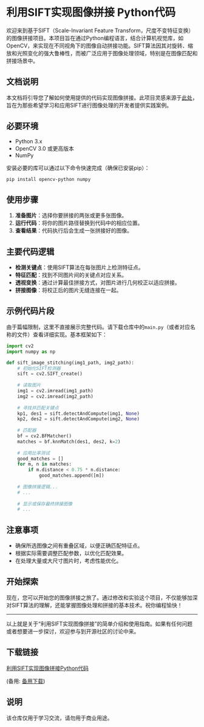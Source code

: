 # 利用SIFT实现图像拼接 Python代码

欢迎来到基于SIFT（Scale-Invariant Feature Transform，尺度不变特征变换）的图像拼接项目。本项目旨在通过Python编程语言，结合计算机视觉库，如OpenCV，来实现在不同视角下的图像自动拼接功能。SIFT算法因其对旋转、缩放和光照变化的强大鲁棒性，而被广泛应用于图像处理领域，特别是在图像匹配和拼接场景中。

## 文档说明

本文档将引导您了解如何使用提供的代码实现图像拼接。此项目灵感来源于[此处](https://goodgoodstudy.blog.csdn.net/article/details/89157849)，旨在为那些希望学习和应用SIFT进行图像处理的开发者提供实践案例。

## 必要环境

- Python 3.x
- OpenCV 3.0 或更高版本
- NumPy

安装必要的库可以通过以下命令快速完成（确保已安装pip）：

```bash
pip install opencv-python numpy
```

## 使用步骤

1. **准备图片**：选择你要拼接的两张或更多张图像。
2. **运行代码**：将你的图片路径替换到代码中的相应位置。
3. **查看结果**：代码执行后会生成一张拼接好的图像。

## 主要代码逻辑

- **检测关键点**：使用SIFT算法在每张图片上检测特征点。
- **特征匹配**：找到不同图片间的关键点对应关系。
- **透视变换**：通过计算最佳拼接方式，对图片进行几何校正以适应拼接。
- **拼接图像**：将校正后的图片无缝连接在一起。

## 示例代码片段

由于篇幅限制，这里不直接展示完整代码。请下载仓库中的`main.py`（或者对应名称的文件）查看详细实现。基本框架如下：

```python
import cv2
import numpy as np

def sift_image_stitching(img1_path, img2_path):
    # 初始化SIFT检测器
    sift = cv2.SIFT_create()
    
    # 读取图片
    img1 = cv2.imread(img1_path)
    img2 = cv2.imread(img2_path)
    
    # 寻找并匹配关键点
    kp1, des1 = sift.detectAndCompute(img1, None)
    kp2, des2 = sift.detectAndCompute(img2, None)
    
    # 匹配器
    bf = cv2.BFMatcher()
    matches = bf.knnMatch(des1, des2, k=2)
    
    # 应用比率测试
    good_matches = []
    for m, n in matches:
        if m.distance < 0.75 * n.distance:
            good_matches.append([m])
    
    # 图像拼接逻辑...
    # ...
    
    # 显示或保存最终拼接图像
    # ...
```

## 注意事项

- 确保所选图像之间有重叠区域，以便正确匹配特征点。
- 根据实际需要调整匹配参数，以优化匹配效果。
- 在处理大量或大尺寸图片时，考虑性能优化。

## 开始探索

现在，您可以开始您的图像拼接之旅了。通过修改和实验这个项目，不仅能够加深对SIFT算法的理解，还能掌握图像处理和拼接的基本技术。祝你编程愉快！

---

以上就是关于“利用SIFT实现图像拼接”的简单介绍和使用指南。如果有任何问题或者想要进一步探讨，欢迎参与到开源社区的讨论中来。

## 下载链接
[利用SIFT实现图像拼接Python代码](https://pan.quark.cn/s/22fd42538981) 

(备用: [备用下载](https://pan.baidu.com/s/1AyOezHs_atl9FMKrWwKdrQ?pwd=1234))

## 说明

该仓库仅用于学习交流，请勿用于商业用途。
